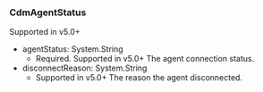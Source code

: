 ### CdmAgentStatus
Supported in v5.0+

- agentStatus: System.String
  - Required. Supported in v5.0+
  The agent connection status.
- disconnectReason: System.String
  - Supported in v5.0+
  The reason the agent disconnected.

